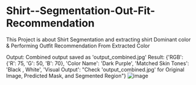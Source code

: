 # Shirt--Segmentation-Out-Fit-Recommendation
This Project is about Shirt Segmentation and extracting shirt Dominant color &amp; Performing Outfit Recommendation From Extracted Color 


Output:
Combined output saved as 'output_combined.jpg'
Result: {'RGB': {'R': 75, 'G': 50, 'B': 70}, 'Color Name': 'Dark Purple', 'Matched Skin Tones': 'Black , White', 'Visual Output': "Check 'output_combined.jpg' for Original Image, Predicted Mask, and Segmented Region"}
![image](https://github.com/user-attachments/assets/e6cb0f4a-09cd-4719-8abe-4da9cdc8a48a)
